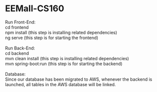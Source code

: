 # EEMall-CS160
 Run Front-End:<br />
      cd frontend<br />
      npm install    (this step is installing related dependencies)<br />
      ng serve      (this step is for starting the frontend)<br />
      <br />
 Run Back-End:<br />
      cd backend<br />
      mvn clean install   (this step is installing related dependencies)<br />
      mvn spring-boot:run (this step is for starting the backend)<br />
      <br />
 Database:<br />
      Since our database has been migrated to AWS, whenever the backend is launched, all tables in the AWS database will be linked.<br />
